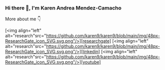 ### Hi there 👋, I'm Karen Andrea Mendez-Camacho

More about me 👇 

[<img align="left" alt="research"src="https://github.com/karen9/karen9/blob/main/img/48px-ResearchGate_icon_SVG.svg.png"/>][researchgate]
[<img align="left" alt="research"src="https://github.com/karen9/karen9/blob/main/img/48px-ResearchGate_icon_SVG.svg.png"/>][linkedin]
[<img align="left" alt="research"src="https://github.com/karen9/karen9/blob/main/img/48px-ResearchGate_icon_SVG.svg.png"/>][youtube]

[researchgate]: https://www.researchgate.net/profile/Karen-Mendez-Camacho
[linkedin]: https://www.linkedin.com/in/karenamc/
[youtube]: https://www.youtube.com/@Nutrideas
